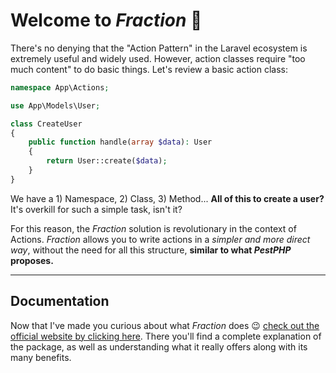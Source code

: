# Welcome to _Fraction_ 🎯

There's no denying that the "Action Pattern" in the Laravel ecosystem is extremely useful and widely used. However, action classes require "too much content" to do basic things. Let's review a basic action class:

```php
namespace App\Actions;

use App\Models\User;

class CreateUser
{
    public function handle(array $data): User
    {
        return User::create($data);
    }
}
```

We have a 1) Namespace, 2) Class, 3) Method... **All of this to create a user?** It's overkill for such a simple task, isn't it?

For this reason, the _Fraction_ solution is revolutionary in the context of Actions. _Fraction_ allows you to write actions in a _simpler and more direct way_, without the need for all this structure, **similar to what _PestPHP_ proposes.**

---

## Documentation

Now that I've made you curious about what _Fraction_ does 😉 [check out the official website by clicking here](https://fractionforlaravel.com/). There you'll find a complete explanation of the package, as well as understanding what it really offers along with its many benefits.
